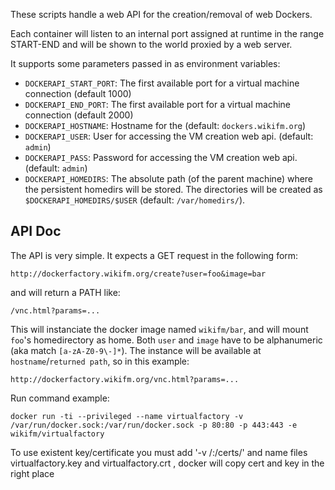 These scripts handle a web API for the creation/removal of web Dockers.

Each container will listen to an internal port assigned at runtime in the range START-END and will be shown to the world proxied by a web server.

It supports some parameters passed in as environment variables:
 * `DOCKERAPI_START_PORT`: The first available port for a virtual machine connection (default 1000)
 * `DOCKERAPI_END_PORT`: The first available port for a virtual machine connection (default 2000)
 * `DOCKERAPI_HOSTNAME`: Hostname for the (default: `dockers.wikifm.org`)
 * `DOCKERAPI_USER`: User for accessing the VM creation web api. (default: `admin`)
 * `DOCKERAPI_PASS`: Password for accessing the VM creation web api. (default: `admin`)
 * `DOCKERAPI_HOMEDIRS`: The absolute path (of the parent machine) where the persistent homedirs will be stored. The directories will be created as `$DOCKERAPI_HOMEDIRS/$USER` (default: `/var/homedirs/`).

## API Doc

The API is very simple. It expects a GET request in the following form:

    http://dockerfactory.wikifm.org/create?user=foo&image=bar

and will return a PATH like:

    /vnc.html?params=...

This will instanciate the docker image named `wikifm/bar`, and will mount `foo`'s homedirectory as home. Both `user` and `image` have to be alphanumeric (aka match `[a-zA-Z0-9\-]*`).
The instance will be available at `hostname`/`returned path`, so in this example:

    http://dockerfactory.wikifm.org/vnc.html?params=...

Run command example:

    docker run -ti --privileged --name virtualfactory -v /var/run/docker.sock:/var/run/docker.sock -p 80:80 -p 443:443 -e wikifm/virtualfactory 

To use existent key/certificate you must add '-v <host cert path>/:/certs/' and name files virtualfactory.key and virtualfactory.crt , docker will copy cert and key in the right place
